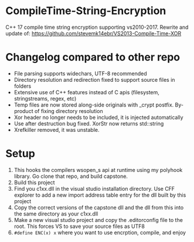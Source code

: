 # CompileTime-String-Encryption
C++ 17 compile time string encryption supporting vs2010-2017. Rewrite and update of: https://github.com/stevemk14ebr/VS2013-Compile-Time-XOR

# Changelog compared to other repo
- File parsing supports widechars, UTF-8 recommended
- Directory resolution and redirection fixed to support source files in folders
- Extensive use of C++ features instead of C apis (filesystem, stringstreams, regex, etc)
- Temp files are now stored along-side originals with _crypt postfix. By-product of fixing directory resolution
- Xor header no longer needs to be included, it is injected automatically
- Use after destruction bug fixed. XorStr now returns std::string
- Xrefkiller removed, it was unstable.

# Setup
1) This hooks the compilers wsopen_s api at runtime using my polyhook library. Go clone that repo, and build capstone. 
2) Build this project
3) Find you c1xx.dll in the visual studio installation directory. Use CFF explorer to add a new import address table entry for the dll built by this project
4) Copy the correct versions of the capstone dll and the dll from this into the same directory as your c1xx.dll
5) Make a new visual studio project and copy the .editorconfig file to the root. This forces VS to save your source files as UTF8
6) `#define ENC(x) x` where you want to use encrption, compile, and enjoy
